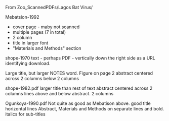 From Zoo_ScannedPDFs/Lagos Bat Virus/

Mebatsion-1992
  + cover page - maby not scanned
  + multiple pages (7 in total)
  + 2 column
  + title in larger font
  + "Materials and Methods" section
  

shope-1970
  text - perhaps PDF - vertically down the right side as a URL identifying download.
  
  Large title, but larger NOTES word.
  Figure on page 2
  abstract centered across 2 columns below
  2 columns
  
shope-1982.pdf
  larger title than rest of text
  abstract centered across 2 columns
  lines above and below abstract.
  2 columns
  
Ogunkoya-1990.pdf
  Not quite as good as Mebatison above.
  good title
  horizontal lines
  Abstract, Materials and Methods on separate lines and bold.
  italics for sub-titles
